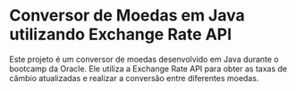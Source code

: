 # Conversor de Moedas em Java utilizando Exchange Rate API

Este projeto é um conversor de moedas desenvolvido em Java durante o bootcamp da Oracle. 
Ele utiliza a Exchange Rate API para obter as taxas de câmbio atualizadas e realizar a conversão entre diferentes moedas.
